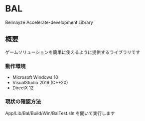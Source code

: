 # BAL
Belmayze Accelerate-development Library

## 概要
ゲームソリューションを簡単に使えるように提供するライブラリです

### 動作環境
* Microsoft Windows 10
* VisualStudio 2019 (C++20)
* DirectX 12

### 現状の確認方法
App/Lib/Bal/Build/Win/BalTest.sln を開いて実行します
